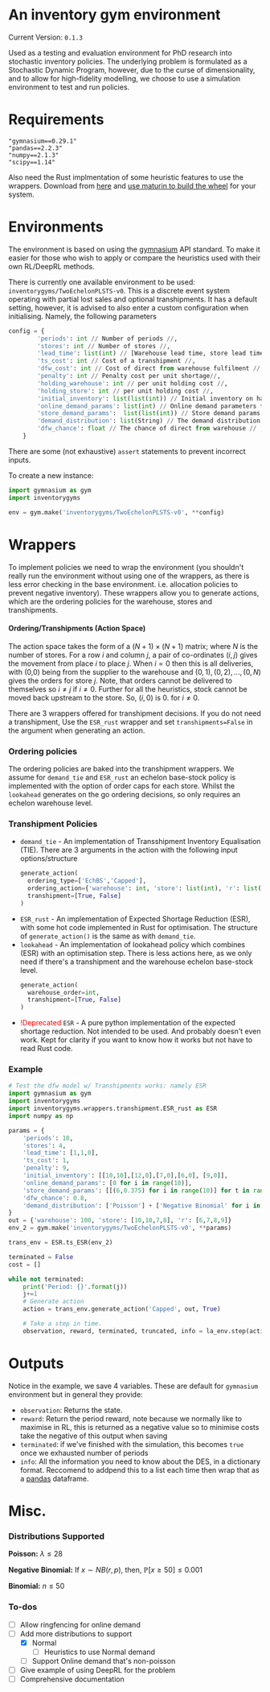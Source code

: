 # An inventory gym environment 

Current Version: `0.1.3`

Used as a testing and evaluation environment for PhD research into stochastic inventory policies. The underlying problem is formulated as a Stochastic Dynamic Program, however, due to the curse of dimensionality, and to allow for high-fidelity modelling, we choose to use a simulation environment to test and run policies.

Requirements
============
```
"gymnasium==0.29.1"
"pandas==2.2.3"
"numpy==2.1.3"
"scipy==1.14"
```

Also need the Rust implmentation of some heuristic features to use the wrappers. Download from [here](https://github.com/BenSLowery/wrapper_alternative) and [use maturin to build the wheel](https://github.com/PyO3/maturin) for your system. 

Environments
=============
The environment is based on using the [gymnasium](https://gymnasium.farama.org/) API standard. To make it easier for those who wish to apply or compare the heuristics used with their own RL/DeepRL methods.

There is currently one available environment to be used: `inventorygyms/TwoEchelonPLSTS-v0`. This is a discrete event system operating with partial lost sales and optional transhipments. It has a default setting, however, it is advised to also enter a custom configuration when initialising. Namely, the following parameters
```python
config = {
        'periods': int // Number of periods //,
        'stores': int // Number of stores //,
        'lead_time': list(int) // [Warehouse lead time, store lead time, transhipment lead time]//,
        'ts_cost': int // Cost of a transhipment //,
        'dfw_cost': int // Cost of direct from warehouse fulfilment //,
        'penalty': int // Penalty cost per unit shortage//,
        'holding_warehouse': int // per unit holding cost //,
        'holding_store': int // per unit holding cost //,
        'initial_inventory': list(list(int)) // Initial inventory on hand and due to arrive at warehouse and store // ,
        'online_demand_params': list(int) // Online demand parameters for each period // ,
        'store_demand_params':  list(list(int)) // Store demand params, a list of lists where each list is the stores demand params for each period // ,
        'demand_distribution': list(String) // The demand distribution for the warehouse and then each store // ,
        'dfw_chance': float // The chance of direct from warehouse // ,
    }
```
There are some (not exhaustive) `assert` statements to prevent incorrect inputs. 

To create a new instance:
```python 
import gymnasium as gym
import inventorygyms

env = gym.make('inventorygyms/TwoEchelonPLSTS-v0', **config)
```

Wrappers
===========
To implement policies we need to wrap the environment (you shouldn't really run the environment without using one of the wrappers, as there is less error checking in the base environment. i.e. allocation policies to prevent negative inventory). These wrappers allow you to generate actions, which are the ordering policies for the warehouse, stores and transhipments. 

#### Ordering/Transhipments (Action Space)
The action space takes the form of a $(N+1)\times(N+1)$ matrix; where $N$ is the number of stores. For a row $i$ and column $j$, a pair of co-ordinates $(i,j)$ gives the movement from place $i$ to place $j$. When $i=0$ then this is all deliveries, with (0,0) being from the supplier to the warehouse and $(0,1), (0,2),..., (0,N)$ gives the orders for store $j$. Note, that orders cannot be delivered to themselves so $i\neq j$ if $i\neq 0$. Further for all the heuristics, stock cannot be moved back upstream to the store. So, $(i,0)$ is 0. for $i\neq 0$. 

There are 3 wrappers offered for transhipment decisions. If you do not need a transhipment, Use the `ESR_rust` wrapper and set `transhipments=False` in the argument when generating an action.

### Ordering policies
The ordering policies are baked into the transhipment wrappers. We assume for `demand_tie` and `ESR_rust` an echelon base-stock policy is implemented with the option of order caps for each store. Whilst the `lookahead` generates on the go ordering decisions, so only requires an echelon warehouse level.

### Transhipment Policies
* `demand_tie` - An implementation of Transshipment Inventory Equalisation (TIE). There are 3 arguments in the action with the following input options/structure
  ```python
  generate_action(
    ordering_type=['EchBS','Capped'],
    ordering_action={'warehouse': int, 'store': list(int), 'r': list(int)},
    transhipment=[True, False]
  )
  ```
* `ESR_rust` - An implementation of Expected Shortage Reduction (ESR), with some hot code implemented in Rust for optimisation. The structure of `generate_action()` is the same as with `demand_tie`.
* `lookahead` - An implementation of lookahead policy which combines (ESR) with an optimisation step. There is less actions here, as we only need if there's a transhipment and the warehouse echelon base-stock level.
  ```python 
  generate_action(
    warehouse_order=int,
    transhipment=[True, False]
  )
  ```
* <span style="color:red">!Deprecated</span> `ESR` - A pure python implementation of the expected shortage reduction. Not intended to be used. And probably doesn't even work. Kept for clarity if you want to know how it works but not have to read Rust code.

### Example
```python
# Test the dfw model w/ Transhipments works: namely ESR
import gymnasium as gym
import inventorygyms
import inventorygyms.wrappers.transhipment.ESR_rust as ESR
import numpy as np

params = {
    'periods': 10, 
    'stores': 4,
    'lead_time': [1,1,0],
    'ts_cost': 1,
    'penalty': 9,
    'initial_inventory': [[10,10],[12,0],[7,0],[6,0], [9,0]],
    'online_demand_params': [0 for i in range(10)],
    'store_demand_params': [[(6,0.375) for i in range(10)] for t in range(4)],
    'dfw_chance': 0.8,
    'demand_distribution': ['Poisson'] + ['Negative Binomial' for i in range(4)],
}
out = {'warehouse': 100, 'store': [10,10,7,8], 'r': [6,7,8,9]}
env_2 = gym.make('inventorygyms/TwoEchelonPLSTS-v0', **params)

trans_env = ESR.ts_ESR(env_2)

terminated = False
cost = []

while not terminated:
    print('Period: {}'.format(j))
    j+=1
    # Generate action
    action = trans_env.generate_action('Capped', out, True)

    # Take a step in time.
    observation, reward, terminated, truncated, info = la_env.step(action)
```    
Outputs
====
Notice in the example, we save 4 variables. These are default for `gymnasium` environment but in general they provide:
* `observation`: Returns the state.
* `reward`: Return the period reward, note because we normally like to maximise in RL, this is returned as a negative value so to minimise costs take the negative of this output when saving
* `terminated`: if we've finished with the simulation, this becomes `true` once we exhausted number of periods
* `info`: All the information you need to know about the DES, in a dictionary format. Reccomend to addpend this to a list each time then wrap that as a [pandas](https://pandas.pydata.org/) dataframe. 

Misc.
======
### Distributions Supported
**Poisson:** $\lambda \leq 28$

**Negative Binomial:** If $x\sim NB(r,p)$, then, $\mathbb{P}[x\geq 50]\leq 0.001$

**Binomial:** $n \leq 50$

### To-dos
- [ ] Allow ringfencing for online demand
- [ ] Add more distributions to support
  - [x] Normal
    - [ ] Heuristics to use Normal demand
  - [ ] Support Online demand that's non-poisson
- [ ] Give example of using DeepRL for the problem
- [ ] Comprehensive documentation